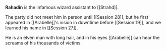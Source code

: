 **Rahadin** is the infamous wizard assistant to [[Strahd]].

The party did not meet him in person until [[Session 28]], but he first appeared in [[Arabelle]]'s vision in downtime before [[Session 19]], and we learned his name in [[Session 27]].

He is an elven man with long hair, and in his eyes [[Arabelle]] can hear the screams of his thousands of victims.